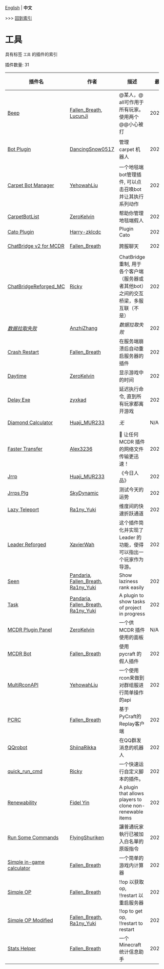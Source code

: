 [English](readme.md) | **中文**

\>\>\> [回到索引](/readme-zh_cn.md)

# 工具

具有标签 `工具` 的插件的索引

插件数量: 31

| 插件名 | 作者 | 描述 | 最近更新 | 标签 |
| --- | --- | --- | --- | --- |
| [Beep](/plugins/beep/readme-zh_cn.md) | [Fallen_Breath](https://github.com/Fallen-Breath), [LucunJi](https://github.com/LucunJi) | @某人，@ all可作用于所有玩家。使用两个@@小心被打 | 2021/08/26 | [`工具`](/labels/tool/readme-zh_cn.md) |
| [Bot Plugin](/plugins/bot_plugin/readme-zh_cn.md) | [DancingSnow0517](https://github.com/DancingSnow0517) | 管理 carpet 机器人 | 2022/01/09 | [`管理`](/labels/management/readme-zh_cn.md), [`工具`](/labels/tool/readme-zh_cn.md) |
| [Carpet Bot Manager](/plugins/carpet_bot_manager/readme-zh_cn.md) | [YehowahLiu](https://github.com/YehowahLiu) | 一个地毯端bot管理插件, 可以点击召唤bot并让其执行系列动作 | 2021/09/07 | [`工具`](/labels/tool/readme-zh_cn.md) |
| [CarpetBotList](/plugins/carpetbotlist/readme-zh_cn.md) | [ZeroKelvin](https://github.com/BelowZeroKelvin) | 帮助你管理地毯端假人 | 2021/08/23 | [`工具`](/labels/tool/readme-zh_cn.md) |
| [Cato Plugin](/plugins/cato/readme-zh_cn.md) | [Harry-zklcdc](https://github.com/Harry-zklcdc) | Plugin Cato | 2021/10/31 | [`工具`](/labels/tool/readme-zh_cn.md) |
| [ChatBridge v2 for MCDR](/plugins/chatbridge/readme-zh_cn.md) | [Fallen_Breath](https://github.com/Fallen-Breath) | 跨服聊天 | 2022/03/10 | [`工具`](/labels/tool/readme-zh_cn.md) |
| [ChatBridgeReforged_MC](/plugins/chatbridgereforged_mc/readme-zh_cn.md) | [Ricky](https://github.com/R1ckyH) | ChatBridge 重制, 用于各个客户端（服务器或者其他bot）之间的交互桥梁，多服互联（不是） | 2022/03/04 | [`工具`](/labels/tool/readme-zh_cn.md) |
| [*数据拉取失败*](/plugins/colored_chat/readme-zh_cn.md) | [AnzhiZhang](https://github.com/AnzhiZhang) | *数据拉取失败* | 2021/08/23 | [`工具`](/labels/tool/readme-zh_cn.md) |
| [Crash Restart](/plugins/crash_restart/readme-zh_cn.md) | [Fallen_Breath](https://github.com/Fallen-Breath) | 在服务端崩溃后自动重启服务器的插件 | 2021/08/22 | [`工具`](/labels/tool/readme-zh_cn.md) |
| [Daytime](/plugins/daytime/readme-zh_cn.md) | [ZeroKelvin](https://github.com/BelowZeroKelvin) | 显示游戏中的时间 | 2021/08/18 | [`工具`](/labels/tool/readme-zh_cn.md) |
| [Delay Exe](/plugins/delayexe/readme-zh_cn.md) | [zyxkad](https://github.com/zyxkad) | 延迟执行命令, 直到所有玩家都离开游戏 | 2022/01/07 | [`工具`](/labels/tool/readme-zh_cn.md) |
| [Diamond Calculator](/plugins/diamond_calc/readme-zh_cn.md) | [Huaji_MUR233](https://github.com/HuajiMUR233) | *无* | N/A | [`工具`](/labels/tool/readme-zh_cn.md) |
| [Faster Transfer](/plugins/faster_transfer/readme-zh_cn.md) | [Alex3236](https://github.com/alex3236) | :rocket: 让任何 MCDR 插件的网络文件传输更迅速！ | 2021/10/04 | [`工具`](/labels/tool/readme-zh_cn.md), [`API`](/labels/api/readme-zh_cn.md) |
| [Jrrp](/plugins/jrrp/readme-zh_cn.md) | [Huaji_MUR233](https://github.com/HuajiMUR233) | 《今日人品》 | 2022/03/12 | [`工具`](/labels/tool/readme-zh_cn.md) |
| [Jrrps Plg](/plugins/jrrps/readme-zh_cn.md) | [SkyDynamic](https://github.com/SkyDynamic) | 测试今天的运势 | 2022/03/20 | [`工具`](/labels/tool/readme-zh_cn.md) |
| [Lazy Teleport](/plugins/lazytp/readme-zh_cn.md) | [Ra1ny_Yuki](https://github.com/ra1ny-yuki) | 维度间的快速折跃通道 | 2021/08/27 | [`工具`](/labels/tool/readme-zh_cn.md) |
| [Leader Reforged](/plugins/leader_reforged/readme-zh_cn.md) | [XavierWah](https://github.com/XavierWah) | 这个插件简化并实现了 Leader 的功能，使得可以指出一个玩家作为导游。 | 2022/03/31 | [`工具`](/labels/tool/readme-zh_cn.md) |
| [Seen](/plugins/mcd_seen/readme-zh_cn.md) | [Pandaria](https://github.com/Pandaria98), [Fallen_Breath](https://github.com/Fallen-Breath), [Ra1ny_Yuki](https://github.com/ra1ny-yuki) | Show laziness rank easily | 2021/08/19 | [`工具`](/labels/tool/readme-zh_cn.md) |
| [Task](/plugins/mcd_task/readme-zh_cn.md) | [Pandaria](https://github.com/Pandaria98), [Fallen_Breath](https://github.com/Fallen-Breath), [Ra1ny_Yuki](https://github.com/ra1ny-yuki) | A plugin to show tasks of project in progress | 2021/12/05 | [`工具`](/labels/tool/readme-zh_cn.md) |
| [MCDR Plugin Panel](/plugins/mcdr_plugin_panel/readme-zh_cn.md) | [ZeroKelvin](https://github.com/BelowZeroKelvin) | 一个供 MCDR 插件使用的面板 | N/A | [`工具`](/labels/tool/readme-zh_cn.md), [`API`](/labels/api/readme-zh_cn.md) |
| [MCDR Bot](/plugins/mcdr_pycraft_bot/readme-zh_cn.md) | [Fallen_Breath](https://github.com/Fallen-Breath) | 使用 pycraft 的假人插件 | 2021/08/19 | [`工具`](/labels/tool/readme-zh_cn.md) |
| [MultiRconAPI](/plugins/multi_rcon_api/readme-zh_cn.md) | [YehowahLiu](https://github.com/YehowahLiu) | 一个使用rcon来做到对群组服进行简单操作的api | 2022/02/02 | [`工具`](/labels/tool/readme-zh_cn.md), [`API`](/labels/api/readme-zh_cn.md) |
| [PCRC](/plugins/pcrc/readme-zh_cn.md) | [Fallen_Breath](https://github.com/Fallen-Breath) | 基于PyCraft的Replay客户端 | 2022/03/28 | [`工具`](/labels/tool/readme-zh_cn.md) |
| [QQrobot](/plugins/qq_robot/readme-zh_cn.md) | [ShiinaRikka](https://github.com/lky1433223) | 在QQ群发消息的机器人 | 2022/02/10 | [`工具`](/labels/tool/readme-zh_cn.md) |
| [quick_run_cmd](/plugins/quick_run_cmd/readme-zh_cn.md) | [Ricky](https://github.com/R1ckyH) | 一个快速运行自定义脚本的插件。 | 2021/12/24 | [`工具`](/labels/tool/readme-zh_cn.md) |
| [Renewability](/plugins/renewability/readme-zh_cn.md) | [Fidel Yin](https://github.com/Fidelxyz) | A plugin that allows players to clone non-renewable items | 2021/09/08 | [`工具`](/labels/tool/readme-zh_cn.md) |
| [Run Some Commands](/plugins/run_some_commands/readme-zh_cn.md) | [FlyingShuriken](https://github.com/FlyingShuriken) | 讓普通玩家執行已被加入白名單的原版指令 | 2021/08/20 | [`工具`](/labels/tool/readme-zh_cn.md) |
| [Simple in-game calculator](/plugins/simple_calculator/readme-zh_cn.md) | [Fallen_Breath](https://github.com/Fallen-Breath) | 一个简单的游戏内计算器 | 2021/08/26 | [`工具`](/labels/tool/readme-zh_cn.md) |
| [Simple OP](/plugins/simple_op/readme-zh_cn.md) | [Fallen_Breath](https://github.com/Fallen-Breath) | !!op 以获取op, !!restart 以重启服务器 | 2021/08/26 | [`工具`](/labels/tool/readme-zh_cn.md) |
| [Simple OP Modified](/plugins/simple_op_modified/readme-zh_cn.md) | [Fallen_Breath](https://github.com/Fallen-Breath), [Ra1ny_Yuki](https://github.com/ra1ny-yuki) | !!op to get op, !!restart to restart | 2021/08/23 | [`工具`](/labels/tool/readme-zh_cn.md) |
| [Stats Helper](/plugins/stats_helper/readme-zh_cn.md) | [Fallen_Breath](https://github.com/Fallen-Breath) | 一个 Minecraft 统计信息助手 | 2022/04/01 | [`工具`](/labels/tool/readme-zh_cn.md), [`信息`](/labels/information/readme-zh_cn.md) |

